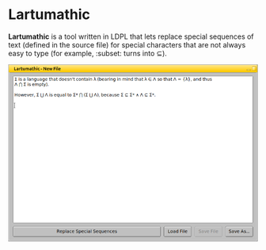 # Lartumathic

**Lartumathic** is a tool written in LDPL that lets replace special sequences
of text (defined in the source file) for special characters that are
not always easy to type (for example, :subset: turns into ⊆).

![Screenshot](screen.png)

